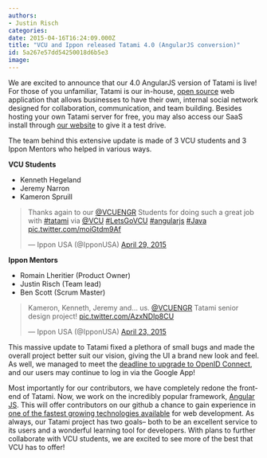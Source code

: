 ```yaml
---
authors:
- Justin Risch
categories:
date: 2015-04-16T16:24:09.000Z
title: "VCU and Ippon released Tatami 4.0 (AngularJS conversion)"
id: 5a267e57dd54250018d6b5e3
image: 
---
```


We are excited to announce that our 4.0 AngularJS version of Tatami is live! For those of you unfamiliar, Tatami is our in-house, [open source](https://github.com/ippontech/tatami) web application that allows businesses to have their own, internal social network designed for collaboration, communication, and team building. Besides hosting your own Tatami server for free, you may also access our SaaS install through [our website](https://app.tatamisoft.com) to give it a test drive.

The team behind this extensive update is made of 3 VCU students and 3 Ippon Mentors who helped in various ways.

**VCU Students**

- Kenneth Hegeland
- Jeremy Narron
- Kameron Spruill

> Thanks again to our [@VCUENGR](https://twitter.com/VCUENGR) Students for doing such a great job with [#tatami](https://twitter.com/hashtag/tatami?src=hash) via [@VCU](https://twitter.com/VCU) [#LetsGoVCU](https://twitter.com/hashtag/LetsGoVCU?src=hash) [#angularjs](https://twitter.com/hashtag/angularjs?src=hash) [#Java](https://twitter.com/hashtag/Java?src=hash) [pic.twitter.com/moiGtdm9Af](http://t.co/moiGtdm9Af)
>
> — Ippon USA (@IpponUSA) [April 29, 2015](https://twitter.com/IpponUSA/status/593441477977571329)

<script async="" charset="utf-8" src="//platform.twitter.com/widgets.js"></script>

**Ippon Mentors**

- Romain Lheritier (Product Owner)
- Justin Risch (Team lead)
- Ben Scott (Scrum Master)

> Kameron, Kenneth, Jeremy and… us. [@VCUENGR](https://twitter.com/VCUENGR) Tatami senior design project! [pic.twitter.com/AzxNDIp8CU](http://t.co/AzxNDIp8CU)
>
> — Ippon USA (@IpponUSA) [April 23, 2015](https://twitter.com/IpponUSA/status/591376930357772289)

<script async="" charset="utf-8" src="//platform.twitter.com/widgets.js"></script>

 This massive update to Tatami fixed a plethora of small bugs and made the overall project better suit our vision, giving the UI a brand new look and feel. As well, we managed to meet the [deadline to upgrade to OpenID Connect](https://developers.google.com/identity/protocols/OpenID2Migration), and our users may continue to log in via the Google App!

Most importantly for our contributors, we have completely redone the front-end of Tatami. Now, we work on the incredibly popular framework, [Angular JS](https://angularjs.org). This will offer contributors on our github a chance to gain experience in [one of the fastest growing technologies available](http://stackoverflow.com/research/developer-survey-2015) for web development. As always, our Tatami project has two goals– both to be an excellent service to its users and a wonderful learning tool for developers. With plans to further collaborate with VCU students, we are excited to see more of the best that VCU has to offer!
